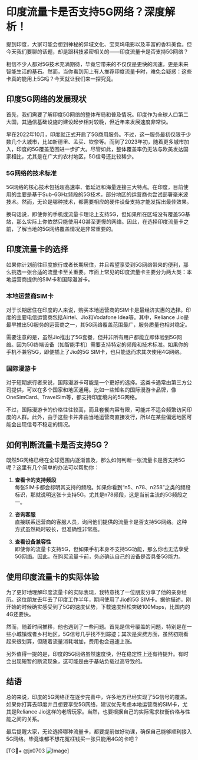 # 印度流量卡是否支持5G网络？深度解析！

提到印度，大家可能会想到神秘的异域文化、宝莱坞电影以及丰富的香料美食。但今天我们要聊的话题，却是跟科技紧密相关的——印度流量卡是否支持5G网络？

相信不少人都对5G技术充满期待，毕竟它带来的不仅仅是更快的网速，更是未来智能生活的基石。然而，当你看到网上有人推荐印度流量卡时，难免会疑惑：这些卡真的能用上5G吗？今天就让我们来一探究竟。

## 印度5G网络的发展现状

首先，我们需要了解印度5G网络的整体布局和普及情况。印度作为全球人口第二大国，其通信基础设施的建设起步相对较晚，但近年来发展速度非常快。

早在2022年10月，印度就正式开启了5G商用服务。不过，这一服务最初仅限于少数几个大城市，比如新德里、孟买、钦奈等。而到了2023年初，随着更多城市加入，印度的5G覆盖范围进一步扩大。尽管如此，整体覆盖率仍无法与欧美发达国家相比，尤其是在广大的农村地区，5G信号还比较稀少。

### 5G网络的技术标准

5G网络的核心技术包括超高速率、低延迟和海量连接三大特点。在印度，目前使用的主要是基于Sub-6GHz频段的5G技术，部分地区的运营商也尝试部署毫米波技术。然而，无论是哪种技术，都需要相应的硬件设备支持才能发挥出最佳效果。

换句话说，即使你的手机或流量卡理论上支持5G，但如果所在区域没有覆盖5G基站，那么实际上你依然只能使用4G甚至更慢的网络。因此，在选择印度流量卡之前，了解当地的5G网络覆盖情况是非常重要的。

## 印度流量卡的选择

如果你计划前往印度旅行或者长期居住，并且希望享受到5G网络带来的便利，那么挑选一张合适的流量卡至关重要。市面上常见的印度流量卡主要分为两大类：本地运营商提供的SIM卡和国际漫游卡。

### 本地运营商SIM卡

对于长期居住在印度的人来说，购买本地运营商的SIM卡是最经济实惠的选择。印度的主要电信运营商包括Airtel、Jio和Vodafone Idea等。其中，Reliance Jio是最早推出5G服务的运营商之一，其5G网络覆盖范围最广，服务质量也相对稳定。

需要注意的是，虽然Jio推出了5G套餐，但并非所有用户都能立即体验到5G网络。因为5G终端设备（如智能手机）需要支持特定的频段和技术标准。如果你的手机不兼容5G，即便插上了Jio的5G SIM卡，也只能退而求其次使用4G网络。

### 国际漫游卡

对于短期旅行者来说，国际漫游卡可能是一个更好的选择。这类卡通常由第三方公司提供，可以在多个国家和地区通用。比如一些知名的国际漫游卡品牌，像OneSimCard、TravelSim等，都支持印度境内的5G网络。

不过，国际漫游卡的价格往往较高，而且套餐内容有限，可能并不适合频繁访问印度的人群。此外，由于这些卡并非由当地运营商直接发行，所以在某些偏远地区可能会出现信号不稳定的情况。

## 如何判断流量卡是否支持5G？

既然5G网络已经在全球范围内逐渐普及，那么如何判断一张流量卡是否支持5G呢？这里有几个简单的办法可以帮助你：

1. **查看卡的支持频段**  
   每张SIM卡都会标明其支持的频段。如果你看到“n5、n78、n258”之类的频段标识，那就说明这张卡支持5G。尤其是n78频段，这是当前主流的5G频段之一。

2. **咨询客服**  
   直接联系运营商的客服人员，询问他们提供的流量卡是否支持5G网络。这种方式虽然耗时较长，但准确性非常高。

3. **查看设备兼容性**  
   即使你的流量卡支持5G，但如果手机本身不支持5G功能，那么你也无法享受5G网络。因此，在购买流量卡前，务必确认自己的设备是否具备5G能力。

## 使用印度流量卡的实际体验

为了更好地理解印度流量卡的实际表现，我特意找了一位朋友分享了他的亲身经历。这位朋友去年去了印度工作半年，期间使用了Jio的5G SIM卡。据他描述，刚开始的时候确实感受到了5G的速度优势，下载速度轻松突破100Mbps，比国内的4G还要快。

然而，随着时间推移，他也遇到了一些问题。首先是信号覆盖的问题，特别是在一些小城镇或者乡村地区，5G信号几乎找不到踪迹；其次是资费方面，虽然初期看起来很划算，但随着流量消耗增加，费用也会迅速上涨。

另外值得一提的是，印度的5G网络虽然速度快，但在稳定性上还有待提升。有时会出现短暂的断流现象，这可能是由于基站负载过高导致的。

## 结语

总的来说，印度的5G网络正在逐步完善中，许多地方已经实现了5G信号的覆盖。如果你打算去印度并且想要享受5G网络，建议优先考虑本地运营商的SIM卡，尤其是Reliance Jio这样的老牌玩家。当然，也要根据自己的实际需求权衡价格与性能之间的关系。

最后提醒大家，无论选择哪种流量卡，都要提前做好功课，确保自己能够顺利接入5G网络。毕竟谁都不想花冤枉钱买一张只能用4G的卡吧？

[TG💪+ @jx0703 ![Image](https://github.com/user-attachments/assets/dbca1d08-cadb-493c-b0ec-ad6f7a83f270)]